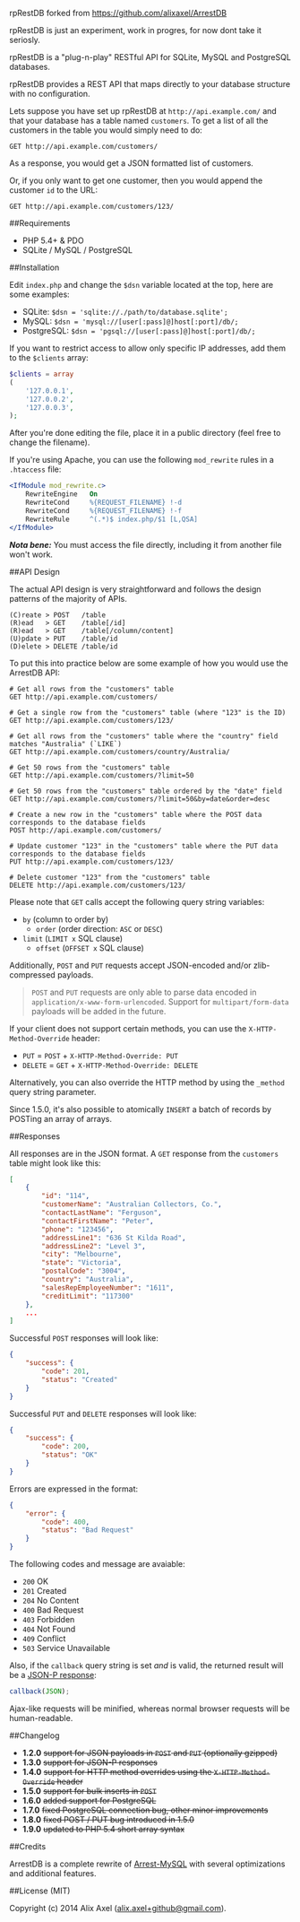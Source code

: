 
rpRestDB forked from https://github.com/alixaxel/ArrestDB

rpRestDB is just an experiment, work in progres, for now dont take it seriosly. 

rpRestDB is a "plug-n-play" RESTful API for SQLite, MySQL and PostgreSQL databases.

rpRestDB provides a REST API that maps directly to your database structure with no configuration.

Lets suppose you have set up rpRestDB at `http://api.example.com/` and that your database has a table named `customers`.
To get a list of all the customers in the table you would simply need to do:

	GET http://api.example.com/customers/

As a response, you would get a JSON formatted list of customers.

Or, if you only want to get one customer, then you would append the customer `id` to the URL:

	GET http://api.example.com/customers/123/

##Requirements

- PHP 5.4+ & PDO
- SQLite / MySQL / PostgreSQL

##Installation

Edit `index.php` and change the `$dsn` variable located at the top, here are some examples:

- SQLite: `$dsn = 'sqlite://./path/to/database.sqlite';`
- MySQL: `$dsn = 'mysql://[user[:pass]@]host[:port]/db/;`
- PostgreSQL: `$dsn = 'pgsql://[user[:pass]@]host[:port]/db/;`

If you want to restrict access to allow only specific IP addresses, add them to the `$clients` array:

```php
$clients = array
(
	'127.0.0.1',
	'127.0.0.2',
	'127.0.0.3',
);
```

After you're done editing the file, place it in a public directory (feel free to change the filename).

If you're using Apache, you can use the following `mod_rewrite` rules in a `.htaccess` file:

```apache
<IfModule mod_rewrite.c>
	RewriteEngine	On
	RewriteCond		%{REQUEST_FILENAME}	!-d
	RewriteCond		%{REQUEST_FILENAME}	!-f
	RewriteRule		^(.*)$ index.php/$1	[L,QSA]
</IfModule>
```

***Nota bene:*** You must access the file directly, including it from another file won't work.

##API Design

The actual API design is very straightforward and follows the design patterns of the majority of APIs.

	(C)reate > POST   /table
	(R)ead   > GET    /table[/id]
	(R)ead   > GET    /table[/column/content]
	(U)pdate > PUT    /table/id
	(D)elete > DELETE /table/id

To put this into practice below are some example of how you would use the ArrestDB API:

	# Get all rows from the "customers" table
	GET http://api.example.com/customers/

	# Get a single row from the "customers" table (where "123" is the ID)
	GET http://api.example.com/customers/123/

	# Get all rows from the "customers" table where the "country" field matches "Australia" (`LIKE`)
	GET http://api.example.com/customers/country/Australia/

	# Get 50 rows from the "customers" table
	GET http://api.example.com/customers/?limit=50

	# Get 50 rows from the "customers" table ordered by the "date" field
	GET http://api.example.com/customers/?limit=50&by=date&order=desc

	# Create a new row in the "customers" table where the POST data corresponds to the database fields
	POST http://api.example.com/customers/

	# Update customer "123" in the "customers" table where the PUT data corresponds to the database fields
	PUT http://api.example.com/customers/123/

	# Delete customer "123" from the "customers" table
	DELETE http://api.example.com/customers/123/

Please note that `GET` calls accept the following query string variables:

- `by` (column to order by)
  - `order` (order direction: `ASC` or `DESC`)
- `limit` (`LIMIT x` SQL clause)
  - `offset` (`OFFSET x` SQL clause)

Additionally, `POST` and `PUT` requests accept JSON-encoded and/or zlib-compressed payloads.

> `POST` and `PUT` requests are only able to parse data encoded in `application/x-www-form-urlencoded`.
> Support for `multipart/form-data` payloads will be added in the future.

If your client does not support certain methods, you can use the `X-HTTP-Method-Override` header:

- `PUT` = `POST` + `X-HTTP-Method-Override: PUT`
- `DELETE` = `GET` + `X-HTTP-Method-Override: DELETE`

Alternatively, you can also override the HTTP method by using the `_method` query string parameter.

Since 1.5.0, it's also possible to atomically `INSERT` a batch of records by POSTing an array of arrays.

##Responses

All responses are in the JSON format. A `GET` response from the `customers` table might look like this:

```json
[
    {
        "id": "114",
        "customerName": "Australian Collectors, Co.",
        "contactLastName": "Ferguson",
        "contactFirstName": "Peter",
        "phone": "123456",
        "addressLine1": "636 St Kilda Road",
        "addressLine2": "Level 3",
        "city": "Melbourne",
        "state": "Victoria",
        "postalCode": "3004",
        "country": "Australia",
        "salesRepEmployeeNumber": "1611",
        "creditLimit": "117300"
    },
    ...
]
```

Successful `POST` responses will look like:

```json
{
    "success": {
        "code": 201,
        "status": "Created"
    }
}
```

Successful `PUT` and `DELETE` responses will look like:

```json
{
    "success": {
        "code": 200,
        "status": "OK"
    }
}
```

Errors are expressed in the format:

```json
{
    "error": {
        "code": 400,
        "status": "Bad Request"
    }
}
```

The following codes and message are avaiable:

* `200` OK
* `201` Created
* `204` No Content
* `400` Bad Request
* `403` Forbidden
* `404` Not Found
* `409` Conflict
* `503` Service Unavailable

Also, if the `callback` query string is set *and* is valid, the returned result will be a [JSON-P response](http://en.wikipedia.org/wiki/JSONP):

```javascript
callback(JSON);
```

Ajax-like requests will be minified, whereas normal browser requests will be human-readable.

##Changelog

- **1.2.0** ~~support for JSON payloads in `POST` and `PUT` (optionally gzipped)~~
- **1.3.0** ~~support for JSON-P responses~~
- **1.4.0** ~~support for HTTP method overrides using the `X-HTTP-Method-Override` header~~
- **1.5.0** ~~support for bulk inserts in `POST`~~
- **1.6.0** ~~added support for PostgreSQL~~
- **1.7.0** ~~fixed PostgreSQL connection bug, other minor improvements~~
- **1.8.0** ~~fixed POST / PUT bug introduced in 1.5.0~~
- **1.9.0** ~~updated to PHP 5.4 short array syntax~~

##Credits

ArrestDB is a complete rewrite of [Arrest-MySQL](https://github.com/gilbitron/Arrest-MySQL) with several optimizations and additional features.

##License (MIT)

Copyright (c) 2014 Alix Axel (alix.axel+github@gmail.com).
